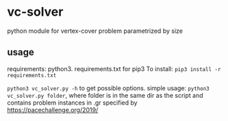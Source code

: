 # vc-solver
python module for vertex-cover problem parametrized by size

## usage
requirements: python3. requirements.txt for pip3
To install:
`pip3 install -r requirements.txt`

`python3 vc_solver.py -h` to get possible options.
simple usage: `python3 vc_solver.py folder`, where folder is in the same dir as the script and contains problem instances in .gr specified by https://pacechallenge.org/2019/
